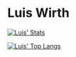 # Luis Wirth

[![Luis' Stats](https://github-readme-stats.vercel.app/api?username=LU15W1R7H&show_icons=true&theme=gruvbox)](https://github.com/anuraghazra/github-readme-stats)

[![Luis' Top Langs](https://github-readme-stats.vercel.app/api/top-langs/?username=LU15W1R7H&show_icons=true&theme=gruvbox)](https://github.com/anuraghazra/github-readme-stats)

<!-- **LU15W1R7H/LU15W1R7H** is a ✨ _special_ ✨ repository because its `README.md` (this file) appears on your GitHub profile.

Here are some ideas to get you started:

- 🔭 I’m currently working on ...
- 🌱 I’m currently learning ...
- 👯 I’m looking to collaborate on ...
- 🤔 I’m looking for help with ...
- 💬 Ask me about ...
- 📫 How to reach me: ...
- 😄 Pronouns: ...
- ⚡ Fun fact: ...
-->
